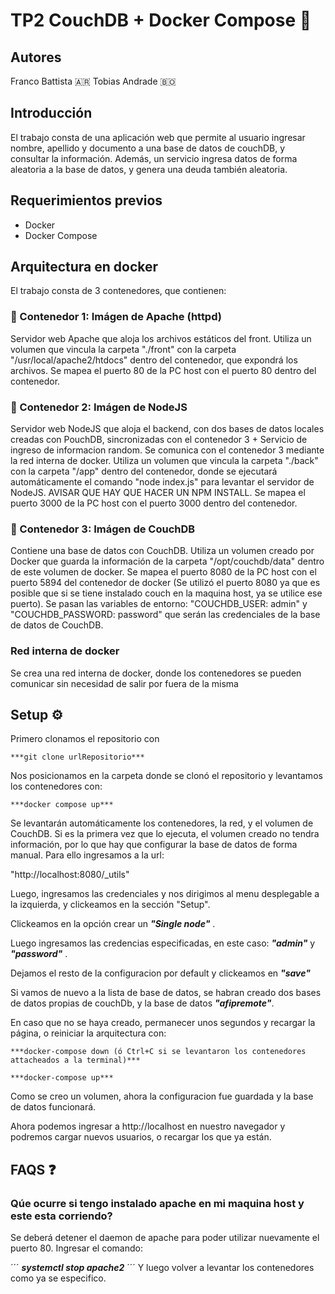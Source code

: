 # TP2 CouchDB + Docker Compose 📘 

## Autores
Franco Battista 🇦🇷
Tobias Andrade 🇧🇴

## Introducción
El trabajo consta de una aplicación web que permite al usuario ingresar nombre, apellido y documento a una base de datos de couchDB, y consultar la información. Además, un servicio ingresa 
datos de forma aleatoria a la base de datos, y genera una deuda también aleatoria.


## Requerimientos previos
- Docker
- Docker Compose

## Arquitectura en docker

El trabajo consta de 3 contenedores, que contienen:
### 🐳 Contenedor 1: Imágen de Apache (httpd)
Servidor web Apache que aloja los archivos estáticos del front. Utiliza un volumen que vincula la carpeta "./front" con la carpeta "/usr/local/apache2/htdocs" dentro del contenedor, que expondrá los archivos. 
Se mapea el puerto 80 de la PC host con el puerto 80 dentro del contenedor.
### 🐳 Contenedor 2: Imágen de NodeJS
Servidor web NodeJS que aloja el backend, con dos bases de datos locales creadas con PouchDB, sincronizadas con el contenedor 3 + Servicio de ingreso de informacion random. 
Se comunica con el contenedor 3 mediante la red interna de docker. Utiliza un volumen que vincula la carpeta "./back" con la carpeta "/app" dentro del contenedor, donde se ejecutará automáticamente el comando "node index.js" para 
levantar el servidor de NodeJS. AVISAR QUE HAY QUE HACER UN NPM INSTALL. Se mapea el puerto 3000 de la PC host con el puerto 3000 dentro del contenedor.
### 🐳 Contenedor 3: Imágen de CouchDB
Contiene una base de datos con CouchDB. Utiliza un volumen creado por Docker que guarda la información de la carpeta "/opt/couchdb/data" dentro de este volumen de docker. Se mapea el puerto 8080 de la PC host con el puerto 
5894 del contenedor de docker (Se utilizó el puerto 8080 ya que es posible que si se tiene instalado couch en la maquina host, ya se utilice ese puerto). Se pasan las variables de entorno: "COUCHDB_USER: admin"
y "COUCHDB_PASSWORD: password" que serán las credenciales de la base de datos de CouchDB.
### Red interna de docker
Se crea una red interna de docker, donde los contenedores se pueden comunicar sin necesidad de salir por fuera de la misma

## Setup ⚙️

Primero clonamos el repositorio con 

```
***git clone urlRepositorio***
```

Nos posicionamos en la carpeta donde se clonó el repositorio y levantamos los contenedores con:

```
***docker compose up***
```

Se levantarán automáticamente los contenedores, la red, y el volumen de CouchDB. Si es la primera vez que lo ejecuta, el volumen creado no tendra información, por lo que hay que configurar la base de datos de 
forma manual. Para ello ingresamos a la url:

"http://localhost:8080/_utils"

Luego, ingresamos las credenciales y nos dirigimos al menu desplegable a la izquierda, y clickeamos en la sección "Setup". 

Clickeamos en la opción crear un ***"Single node"*** .

Luego ingresamos las credencias especificadas, en este caso: ***"admin"*** y ***"password"*** . 

Dejamos el resto de la configuracion por default y clickeamos en ***"save"***

Si vamos de nuevo a la lista de base de datos, se habran creado dos bases de datos propias de couchDb, y la base de datos ***"afipremote"***.

En caso que no se haya creado, permanecer unos segundos y recargar la página, o reiniciar la arquitectura con:

```
***docker-compose down (ó Ctrl+C si se levantaron los contenedores attacheados a la terminal)***
```

```
***docker-compose up***
```

Como se creo un volumen, ahora la configuracion fue guardada y la base de datos funcionará.

Ahora podemos ingresar a http://localhost en nuestro navegador y podremos cargar nuevos usuarios, o recargar los que ya están.


## FAQS ❓

### Qúe ocurre si tengo instalado apache en mi maquina host y este esta corriendo?

Se deberá detener el daemon de apache para poder utilizar nuevamente el puerto 80. Ingresar el comando: 

´´´
***systemctl stop apache2***
´´´
Y luego volver a levantar los contenedores como ya se especifico.
